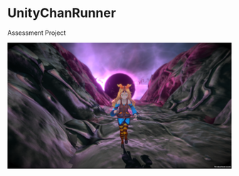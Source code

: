 # UnityChanRunner
Assessment Project

![A screenshot of the included sample project](Assets/Texture/splashart.png)
